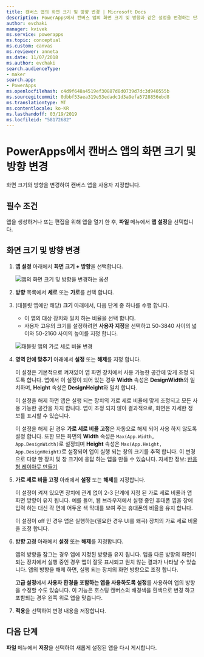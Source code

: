 ```yaml
---
title: 캔버스 앱의 화면 크기 및 방향 변경 | Microsoft Docs
description: PowerApps에서 캔버스 앱의 화면 크기 및 방향과 같은 설정을 변경하는 단계별 지침
author: evchaki
manager: kvivek
ms.service: powerapps
ms.topic: conceptual
ms.custom: canvas
ms.reviewer: anneta
ms.date: 11/07/2018
ms.author: evchaki
search.audienceType:
- maker
search.app:
- PowerApps
ms.openlocfilehash: c4d9f648a4519ef30887d8d0739d7dc3d940555b
ms.sourcegitcommit: 0dbbf53aea319e53edadc1d3a9efa5728856ebd8
ms.translationtype: MT
ms.contentlocale: ko-KR
ms.lasthandoff: 03/19/2019
ms.locfileid: "58172682"
---
```

# <a name="change-screen-size-and-orientation-of-a-canvas-app-in-powerapps"></a>PowerApps에서 캔버스 앱의 화면 크기 및 방향 변경
화면 크기와 방향을 변경하여 캔버스 앱을 사용자 지정합니다.

## <a name="prerequisites"></a>필수 조건

앱을 생성하거나 또는 편집을 위해 앱을 열기 한 후, **파일** 메뉴에서 **앱 설정**을 선택합니다.

## <a name="change-screen-size-and-orientation"></a>화면 크기 및 방향 변경
1. **앱 설정** 아래에서 **화면 크기 + 방향**을 선택합니다.

    ![앱의 화면 크기 및 방향을 변경하는 옵션](./media/set-aspect-ratio-portrait-landscape/size-orientation.png)

1. **방향** 목록에서 **세로** 또는 **가로**를 선택 합니다.

1. (태블릿 앱에만 해당) **크기** 아래에서, 다음 단계 중 하나를 수행 합니다.

    - 이 앱의 대상 장치와 일치 하는 비율을 선택 합니다.
    - 사용자 고유의 크기를 설정하려면 **사용자 지정**을 선택하고  50-3840 사이의 넓이와 50-2160 사이의 높이를 지정 합니다.

    ![태블릿 앱의 가로 세로 비율 변경](./media/set-aspect-ratio-portrait-landscape/aspect-tablet.png)
    
1. **영역 안에 맞추기** 아래에서 **설정** 또는 **해제**를 지정 합니다.

    이 설정은 기본적으로 켜져있어 앱 화면 장치에서 사용 가능한 공간에 맞게 조정 되도록 합니다. 앱에서 이 설정이 되어 있는 경우 **Width** 속성은 **DesignWidth**와 일치하며, **Height** 속성은 **DesignHeight**와 일치 합니다.

    이 설정을 해제 하면 앱은 실행 되는 장치의 가로 세로 비율에 맞게 조정되고 모든 사용 가능한 공간을 차지 합니다. 앱이 조정 되지 않아 결과적으로, 화면은 자세한 정보를 표시할 수 있습니다.

    이 설정을 해제 된 경우 **가로 세로 비율 고정**은 자동으로 해제 되어 사용 하지 않도록 설정 합니다. 또한 모든 화면의 **Width** 속성은 `Max(App.Width, App.DesignWidth)`로 설정되며 **Height** 속성은 `Max(App.Height, App.DesignHeight)`로 설정되어 앱이 실행 되는 창의 크기를 추적 합니다. 이 변경으로 다양 한 장치 및 창 크기에 응답 하는 앱을 만들 수 있습니다. 자세한 정보: [반응 형 레이아웃 만들기](create-responsive-layout.md)

1. **가로 세로 비율 고정** 아래에서 **설정** 또는 **해제**를 지정합니다.

    이 설정이 켜져 있으면 장치에 관계 없이 2-3 단계에 지정 된 가로 세로 비율과 앱 화면 방향이 유지 됩니다. 예를 들어, 웹 브라우저에서 실행 중인 휴대폰 앱을 창에 입력 하는 대신 각 면에 어두운 색 막대를 보여 주는 휴대폰의 비율을 유지 합니다.

    이 설정이 off 인 경우 앱은 실행하는(필요한 경우 UI를 왜곡) 장치의 가로 세로 비율을 조정 합니다.

1. **방향 고정** 아래에서 **설정** 또는 **해제**를 지정합니다.

    앱의 방향을 잠그는 경우 앱에 지정된 방향을 유지 됩니다. 앱을 다른 방향의 화면이 되는 장치에서 실행 중인 경우 앱이 잘못 표시되고 원치 않는 결과가 나타날 수 있습니다. 앱의 방향을 해제 하면, 실행 되는 장치의 화면 방향으로 조정 합니다.

    **고급 설정**에서 **사용자 환경을 포함하는 앱을 사용하도록 설정**를 사용하여 앱의 방향을 수정할 수도 있습니다. 이 기능은 호스팅 캔버스의 배경색을 흰색으로 변경 하고 포함되는 경우 왼쪽 위로 앱을 맞춥니다.

1. **적용**을 선택하여 변경 내용을 저장합니다.

## <a name="next-step"></a>다음 단계
**파일** 메뉴에서 **저장**을 선택하여 새롭게 설정된 앱을 다시 게시합니다.
